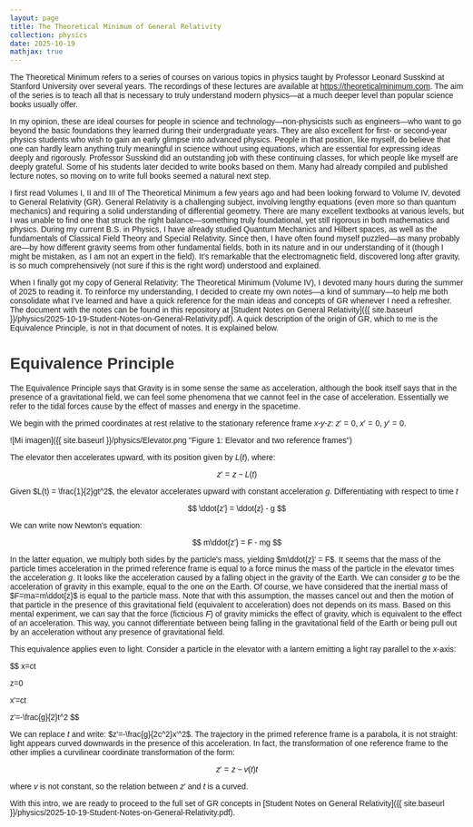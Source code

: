 ```yaml
---
layout: page
title: The Theoretical Minimum of General Relativity
collection: physics
date: 2025-10-19
mathjax: true
---
```


<script type="text/javascript" id="MathJax-script" async
  src="https://cdn.jsdelivr.net/npm/mathjax@3/es5/tex-mml-chtml.js">
</script>

<style>
  body { font-family: Arial, sans-serif; max-width: 800px; margin: 0 auto; padding: 20px; }
  h1, h2 { color: #333; }
</style>



The Theoretical Minimum refers to a series of courses on various topics in physics taught by Professor Leonard Susskind at Stanford University over several years. The recordings of these lectures are available at https://theoreticalminimum.com. The aim of the series is to teach all that is necessary to truly understand modern physics—at a much deeper level than popular science books usually offer.

In my opinion, these are ideal courses for people in science and technology—non-physicists such as engineers—who want to go beyond the basic foundations they learned during their undergraduate years. They are also excellent for first- or second-year physics students who wish to gain an early glimpse into advanced physics. People in that position, like myself, do believe that one can hardly learn anything truly meaningful in science without using equations, which are essential for expressing ideas deeply and rigorously. Professor Susskind did an outstanding job with these continuing classes, for which people like myself are deeply grateful. Some of his students later decided to write books based on them. Many had already compiled and published lecture notes, so moving on to write full books seemed a natural next step.

I first read Volumes I, II and III of The Theoretical Minimum a few years ago and had been looking forward to Volume IV, devoted to General Relativity (GR).
General Relativity is a challenging subject, involving lengthy equations (even more so than quantum mechanics) and requiring a solid understanding of differential geometry. There are many excellent textbooks at various levels, but I was unable to find one that struck the right balance—something truly foundational, yet still rigorous in both mathematics and physics. During my current B.S. in Physics, I have already studied Quantum Mechanics and Hilbert spaces, as well as the fundamentals of Classical Field Theory and Special Relativity. Since then, I have often found myself puzzled—as many probably are—by how different gravity seems from other fundamental fields, both in its nature and in our understanding of it (though I might be mistaken, as I am not an expert in the field). It’s remarkable that the electromagnetic field, discovered long after gravity, is so much comprehensively (not sure if this is the right word) understood and explained.

When I finally got my copy of General Relativity: The Theoretical Minimum (Volume IV), I devoted many hours during the summer of 2025 to reading it. To reinforce my understanding, I decided to create my own notes—a kind of summary—to help me both consolidate what I’ve learned and have a quick reference for the main ideas and concepts of GR whenever I need a refresher. The document with the notes can be found in this repository at [Student Notes on General Relativity]({{ site.baseurl }}/physics/2025-10-19-Student-Notes-on-General-Relativity.pdf). A quick description of the origin of GR, which to me is the Equivalence Principle, is not in that document of notes. It is explained below.


# Equivalence Principle

The Equivalence Principle says that Gravity is in some sense the same as acceleration, although the book itself says that in the presence of a gravitational field, we can feel some phenomena that we cannot feel in the case of acceleration. Essentially we refer to the tidal forces cause by the effect of masses and energy in the spacetime.

We begin with the primed coordinates at rest relative to the stationary reference frame $x$-$y$-$z$: $z' = 0$, $x' = 0$, $y' = 0$.

![Mi imagen]({{ site.baseurl }}/physics/Elevator.png "Figure 1: Elevator and two reference frames")

The elevator then accelerates upward, with its position given by $L(t)$, where:

$$
z' = z - L(t)
$$

Given $L(t) = \frac{1}{2}gt^2$, the elevator accelerates upward with constant acceleration $g$. Differentiating with respect to time $t$

$$
\ddot{z'} = \ddot{z} - g
$$

We can write now Newton's equation:

$$
m\ddot{z'} = F - mg
$$

In the latter equation, we multiply both sides by the particle's mass, yielding $m\ddot{z}' = F$. It seems that the mass of the particle times acceleration in the primed reference frame is equal to a force minus the mass of the particle in the elevator times the acceleration $g$. It looks like the acceleration caused by a falling object in the gravity of the Earth. We can consider $g$ to be the acceleration of gravity in this example, equal to the one on the Earth. Of course, we have considered that the inertial mass of $F=ma=m\ddot{z}$ is equal to the particle mass. Note that with this assumption, the masses cancel out and then the motion of that particle in the presence of this gravitational field (equivalent to acceleration) does not depends on its mass. Based on this mental experiment, we can say that the force (ficticious $F$) of gravity mimicks the effect of gravity, which is equivalent to the effect of an acceleration. This way, you cannot differentiate between being falling in the gravitational field of the Earth or being pull out by an acceleration without any presence of gravitational field. 

This equivalence applies even to light. Consider a particle in the elevator with a lantern emitting a light ray parallel to the $x$-axis:

$$
x=ct

z=0

x'=ct

z'=-\frac{g}{2}t^2
$$

We can replace $t$ and write: $z'=-\frac{g}{2c^2}x'^2$. The trajectory in the primed reference frame is a parabola, it is not straight: light appears curved downwards in the presence of this acceleration. In fact, the transformation of one reference frame to the other implies a curvilinear coordinate transformation of the form:

$$
z'=z - v(t)t
$$

where $v$ is not constant, so the relation between $z'$ and $t$ is a curved. 

With this intro, we are ready to proceed to the full set of GR concepts in [Student Notes on General Relativity]({{ site.baseurl }}/physics/2025-10-19-Student-Notes-on-General-Relativity.pdf).





